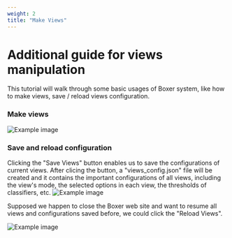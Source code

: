 ```yaml
---
weight: 2
title: "Make Views"
---
```

# Additional guide for views manipulation

This tutorial will walk through some basic usages of Boxer system, like how to make views, save / reload views configuration.

### Make views
![Example image](../../../image/make_view.png)


### Save and reload configuration
Clicking the "Save Views" button enables us to save the configurations of current views. After clicing the button, a "views_config.json" file will be created and it contains the important configurations of all views, including the view's mode, the selected options in each view, the thresholds of classifiers, etc. 
![Example image](../../../image/save.png)

Supposed we happen to close the Boxer web site and want to resume all views and configurations saved before, we could click the "Reload Views".  

![Example image](../../../image/reload.png)


<!-- ### Resume configuration (for use datasets provided by the system) -->